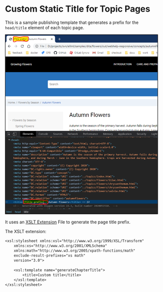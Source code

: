 # Custom Static Title for Topic Pages

This is a sample publishing template that generates a prefix for the `head/title` element of each topic page.

![Output Sample](topic-page-title-prefix.png)

It uses an 
[XSLT Extension](https://www.oxygenxml.com/doc/versions/22.1/ug-webhelp-responsive/topics/whr-responsive-override-xslt-dita-xslt-import.html) File to generate the page title prefix.

The XSLT extension:
```
<xsl:stylesheet xmlns:xsl="http://www.w3.org/1999/XSL/Transform"
    xmlns:xs="http://www.w3.org/2001/XMLSchema"
    xmlns:math="http://www.w3.org/2005/xpath-functions/math"
    exclude-result-prefixes="xs math"
    version="3.0">
    
    <xsl:template name="generateChapterTitle">
        <title>Custom title</title>
    </xsl:template>
</xsl:stylesheet>
```


